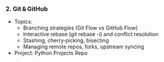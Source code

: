 ### 2. Git & GitHub

- Topics:
    - Branching strategies (Git Flow vs GitHub Flow)
    - Interactive rebase (git rebase -i) and conflict resolution
    - Stashing, cherry‑picking, bisecting
    - Managing remote repos, forks, upstream syncing
- Project: Python Projects Repo